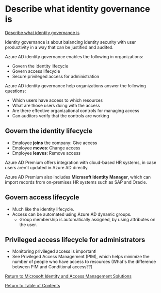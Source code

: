 # Describe what identity governance is

[Describe what identity governance is](https://docs.microsoft.com/en-us/learn/modules/describe-identity-protection-governance-capabilities/2-describe-identity-governance)

Identity governance is about balancing identity security with user productivity in a way that can be justified and audited. 

Azure AD identity governance enables the following in organizations:
* Govern the identity lifecycle
* Govern access lifecycle
* Secure privileged access for administration

Azure AD identity governance help organizations answer the following questions:
* Which users have access to which resources
* What are those users doing with the access
* Are there effective organizational controls for managing access
* Can auditors verify that the controls are working

## Govern the identity lifecycle
* Employee **joins** the company: Give access
* Employee **moves**: Change access
* Employee **leaves**: Remove access

Azure AD Premium offers integration with cloud-based HR systems, in case users aren't updated in Azure AD directly.

Azure AD Premium also includes **Microsoft Identity Manager**, which can import records from on-premises HR systems such as SAP and Oracle.

## Govern access lifecycle
* Much like the identity lifecycle. 
* Access can be automated using Azure AD dynamic groups.
    * Group membership is automatically assigned, by using attributes on the user.

## Privileged access lifecycle for administrators
* Monitoring privileged access is important!
* See Privileged Access Management (PIM), which helps minimize the number of people who have access to resources (What's the difference between PIM and Conditional access??)

[Return to Microsoft Identity and Access Management Solutions](README.md)

[Return to Table of Contents](../README.md)